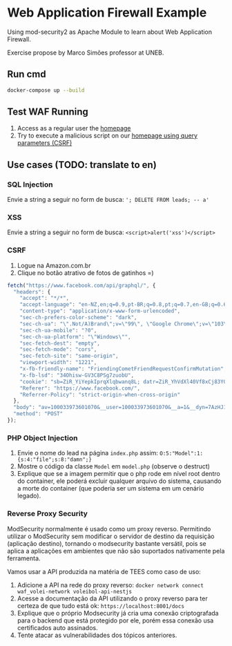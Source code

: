 # Web Application Firewall Example

Using mod-security2 as Apache Module to learn about Web Application Firewall.

Exercise propose by Marco Simões professor at UNEB.

## Run cmd

```bash
docker-compose up --build
```

## Test WAF Running


1. Access as a regular user the [homepage](http://localhost)
2. Try to execute a malicious script on our [homepage using query parameters (CSRF)](http://localhost?exec=%2Fbin%2Fsh%20rm%20-rf%20%2F)


## Use cases (TODO: translate to en)

### SQL Injection


Envie a string a seguir no form de busca:  `'; DELETE FROM leads; -- a'`

### XSS

Envie a string a seguir no form de busca: `<script>alert('xss')</script>`

### CSRF

1. Logue na Amazon.com.br
2. Clique no botão atrativo de fotos de gatinhos =)

```javascript
fetch("https://www.facebook.com/api/graphql/", {
  "headers": {
    "accept": "*/*",
    "accept-language": "en-NZ,en;q=0.9,pt-BR;q=0.8,pt;q=0.7,en-GB;q=0.6,en-US;q=0.5",
    "content-type": "application/x-www-form-urlencoded",
    "sec-ch-prefers-color-scheme": "dark",
    "sec-ch-ua": "\".Not/A)Brand\";v=\"99\", \"Google Chrome\";v=\"103\", \"Chromium\";v=\"103\"",
    "sec-ch-ua-mobile": "?0",
    "sec-ch-ua-platform": "\"Windows\"",
    "sec-fetch-dest": "empty",
    "sec-fetch-mode": "cors",
    "sec-fetch-site": "same-origin",
    "viewport-width": "1221",
    "x-fb-friendly-name": "FriendingCometFriendRequestConfirmMutation",
    "x-fb-lsd": "34Ohisw-GV3C8PSg7zuobU",
    "cookie": "sb=ZiR_YiYepkIprqXlqbwanq8L; datr=ZiR_YhVdXl40Vf8xCj83Y0pI; c_user=100033973601070; usida=eyJ2ZXIiOjEsImlkIjoiQXJjZnNheWYxOHBpZiIsInRpbWUiOjE2NTM0Nzg2OTF9; xs=6%3Ad5xxzTyonkfN0g%3A2%3A1652499712%3A-1%3A5559%3A%3AAcUuFi8qTgiDkbB4a7hfnRPI4ochvSKvAf2rGxuLbJg; fr=0ZSCkhlhP0LAi4sOK.AWXCfh9VjgBJBXr9EGPMsZ9yiLE.BixIbf.6L.AAA.0.0.BixIbf.AWWNogvSPo0; presence=C%7B%22t3%22%3A%5B%5D%2C%22utc3%22%3A1657046759298%2C%22v%22%3A1%7D",
    "Referer": "https://www.facebook.com/",
    "Referrer-Policy": "strict-origin-when-cross-origin"
  },
  "body": "av=100033973601070&__user=100033973601070&__a=1&__dyn=7AzHJ16U9ob8ng5K8G6EjBWo2nDwAxu13wsongS3q2ibwyzE2qwJyEiwsobo6u3y4o2Gwfi0LVEtwMw65xO321Rwwwg8a8465o-cwfG12wOKdwGxu782ly87e2l2Utwwwi831wiEjwZwlo5qfK6E7e58jwGzEaE5e7oqBwJK2W5olwUwOzEjUlDw-wAxe261eBx_y88E6a0BFobpEbUGdG0HE88cA0z8c84qifxe3u364U&__csr=gT2QeMB99kQyEQIlsAvOEJOcnt9PcZiW9dkySO9F9WWAuABiOlHjiGIBemXJAjFLDgx5ti5p3Rj-uGS4XCG-vJeXykHtp8yi-BGnXzCFKiVJ6CAWBCDhEgmm9Djx6Fryqg8ajGaKm4ryFqUXBAK4ojBx26F8fupeicz8mUpxCdg9FrwIy8S18zox0goO4qyFocUK45yE9EOmcwsU2dzUS5E8UiyEeoW1fBAwnGwhUbUd8cocU3dx-m1Ewho2ro5e0U8O2S2a0dWwTw5-wqE7u08gw6vwjo0fGy01Zm1qg02zWg0e4u6V86e2O0gG01dlm04Qo1540dVw3k81Zo1Vo7m&__req=1k&__hs=19178.HYP%3Acomet_pkg.2.1.0.2.1&dpr=1&__ccg=EXCELLENT&__rev=1005789268&__s=m7ng5r%3Apungvj%3Adykty7&__hsi=7116961603644637861-0&__comet_req=15&fb_dtsg=NAcMi-xJE907mteH1do_Pya_oZTVeeQW5u5Al6bDodBXXy-wAaaflNQ%3A6%3A1652499712&jazoest=25457&lsd=34Ohisw-GV3C8PSg7zuobU&__spin_r=1005789268&__spin_b=trunk&__spin_t=1657046751&fb_api_caller_class=RelayModern&fb_api_req_friendly_name=FriendingCometFriendRequestConfirmMutation&variables=%7B%22input%22%3A%7B%22attribution_id_v2%22%3A%22CometHomeRoot.react%2Ccomet.home%2Clogo%2C1657046760421%2C874509%2C4748854339%22%2C%22friend_requester_id%22%3A%22100082852422389%22%2C%22source%22%3A%22rhc_friend_requests%22%2C%22actor_id%22%3A%22100033973601070%22%2C%22client_mutation_id%22%3A%223%22%7D%2C%22scale%22%3A1%2C%22refresh_num%22%3A0%7D&server_timestamps=true&doc_id=5231542923604712&fb_api_analytics_tags=%5B%22qpl_active_flow_ids%3D30605361%22%5D",
  "method": "POST"
});
```

### PHP Object Injection

1. Envie o nome do lead na página `index.php` assim: `O:5:"Model":1:{s:4:"file";s:8:"damn";}`
2. Mostre o código da classe `Model` em `model.php` (observe o destruct)
3. Explique que se a imagem permitir que o php rode em nível root dentro do container, ele poderá excluir qualquer arquivo do sistema, causando a morte do container (que poderia ser um sistema em um cenário legado).


### Reverse Proxy Security

ModSecurity normalmente é usado como um proxy reverso. Permitindo utilizar o ModSecurity sem modificar o servidor de destino da requisição (aplicação destino), tornando o modsecurity bastante versátil, pois se aplica a aplicações em ambientes que não são suportados nativamente pela ferramenta.

Vamos usar a API produzida na matéria de TEES como caso de uso:

1. Adicione a API na rede do proxy reverso: `docker network connect waf_volei-network voleibol-api-nestjs`
2. Acesse a documentação da API utilizando o proxy reverso para ter certeza de que tudo está ok: `https://localhost:8001/docs`
3. Explique que o próprio Modsecurity já cria uma conexão criptografada para o backend que está protegido por ele, porém essa conexão usa certificados auto assinados.
4. Tente atacar as vulnerabilidades dos tópicos anteriores.
